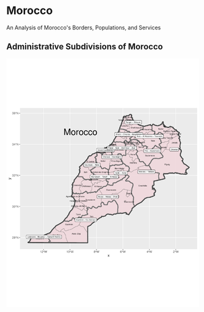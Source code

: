 # Morocco
An Analysis of Morocco's Borders, Populations, and Services

## Administrative Subdivisions of Morocco
![](final.png)



